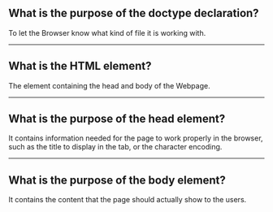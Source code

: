 ## **What is the purpose of the doctype declaration?**

To let the Browser know what kind of file it is working with.

---

## **What is the HTML element?**

The element containing the head and body of the Webpage.

---

## **What is the purpose of the head element?**

It contains information needed for the page to work properly in the browser, such as the title to display in the tab, or the character encoding.

---

## **What is the purpose of the body element?**

It contains the content that the page should actually show to the users.
